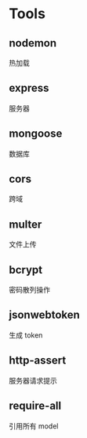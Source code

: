 # Tools

## nodemon

热加载

## express

服务器

## mongoose

数据库

## cors

跨域

## multer

文件上传

## bcrypt

密码散列操作

## jsonwebtoken

生成 token

## http-assert

服务器请求提示

## require-all

引用所有 model
